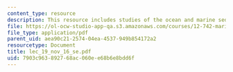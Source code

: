 ```yaml
---
content_type: resource
description: This resource includes studies of the ocean and marine sediments.
file: https://ol-ocw-studio-app-qa.s3.amazonaws.com/courses/12-742-marine-chemistry-fall-2006/7903c963892768ac060ee68b6e8bdd6f_lec_19_nov_16_se.pdf
file_type: application/pdf
parent_uid: aea90c21-2574-04ea-4537-949b854172a2
resourcetype: Document
title: lec_19_nov_16_se.pdf
uid: 7903c963-8927-68ac-060e-e68b6e8bdd6f
---
```

